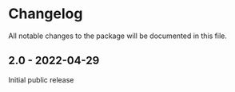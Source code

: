# Changelog

All notable changes to the package will be documented in this file.

## 2.0 - 2022-04-29

Initial public release